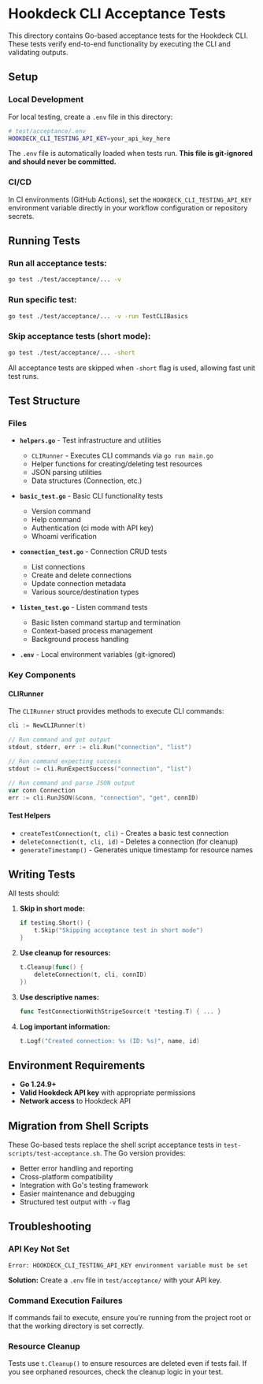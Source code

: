 # Hookdeck CLI Acceptance Tests

This directory contains Go-based acceptance tests for the Hookdeck CLI. These tests verify end-to-end functionality by executing the CLI and validating outputs.

## Setup

### Local Development

For local testing, create a `.env` file in this directory:

```bash
# test/acceptance/.env
HOOKDECK_CLI_TESTING_API_KEY=your_api_key_here
```

The `.env` file is automatically loaded when tests run. **This file is git-ignored and should never be committed.**

### CI/CD

In CI environments (GitHub Actions), set the `HOOKDECK_CLI_TESTING_API_KEY` environment variable directly in your workflow configuration or repository secrets.

## Running Tests

### Run all acceptance tests:
```bash
go test ./test/acceptance/... -v
```

### Run specific test:
```bash
go test ./test/acceptance/... -v -run TestCLIBasics
```

### Skip acceptance tests (short mode):
```bash
go test ./test/acceptance/... -short
```

All acceptance tests are skipped when `-short` flag is used, allowing fast unit test runs.

## Test Structure

### Files

- **`helpers.go`** - Test infrastructure and utilities
  - `CLIRunner` - Executes CLI commands via `go run main.go`
  - Helper functions for creating/deleting test resources
  - JSON parsing utilities
  - Data structures (Connection, etc.)
  
- **`basic_test.go`** - Basic CLI functionality tests
  - Version command
  - Help command
  - Authentication (ci mode with API key)
  - Whoami verification

- **`connection_test.go`** - Connection CRUD tests
  - List connections
  - Create and delete connections
  - Update connection metadata
  - Various source/destination types

- **`listen_test.go`** - Listen command tests
  - Basic listen command startup and termination
  - Context-based process management
  - Background process handling

- **`.env`** - Local environment variables (git-ignored)

### Key Components

#### CLIRunner

The `CLIRunner` struct provides methods to execute CLI commands:

```go
cli := NewCLIRunner(t)

// Run command and get output
stdout, stderr, err := cli.Run("connection", "list")

// Run command expecting success
stdout := cli.RunExpectSuccess("connection", "list")

// Run command and parse JSON output
var conn Connection
err := cli.RunJSON(&conn, "connection", "get", connID)
```

#### Test Helpers

- `createTestConnection(t, cli)` - Creates a basic test connection
- `deleteConnection(t, cli, id)` - Deletes a connection (for cleanup)
- `generateTimestamp()` - Generates unique timestamp for resource names

## Writing Tests

All tests should:

1. **Skip in short mode:**
   ```go
   if testing.Short() {
       t.Skip("Skipping acceptance test in short mode")
   }
   ```

2. **Use cleanup for resources:**
   ```go
   t.Cleanup(func() {
       deleteConnection(t, cli, connID)
   })
   ```

3. **Use descriptive names:**
   ```go
   func TestConnectionWithStripeSource(t *testing.T) { ... }
   ```

4. **Log important information:**
   ```go
   t.Logf("Created connection: %s (ID: %s)", name, id)
   ```

## Environment Requirements

- **Go 1.24.9+**
- **Valid Hookdeck API key** with appropriate permissions
- **Network access** to Hookdeck API

## Migration from Shell Scripts

These Go-based tests replace the shell script acceptance tests in `test-scripts/test-acceptance.sh`. The Go version provides:

- Better error handling and reporting
- Cross-platform compatibility
- Integration with Go's testing framework
- Easier maintenance and debugging
- Structured test output with `-v` flag

## Troubleshooting

### API Key Not Set
```
Error: HOOKDECK_CLI_TESTING_API_KEY environment variable must be set
```
**Solution:** Create a `.env` file in `test/acceptance/` with your API key.

### Command Execution Failures
If commands fail to execute, ensure you're running from the project root or that the working directory is set correctly.

### Resource Cleanup
Tests use `t.Cleanup()` to ensure resources are deleted even if tests fail. If you see orphaned resources, check the cleanup logic in your test.